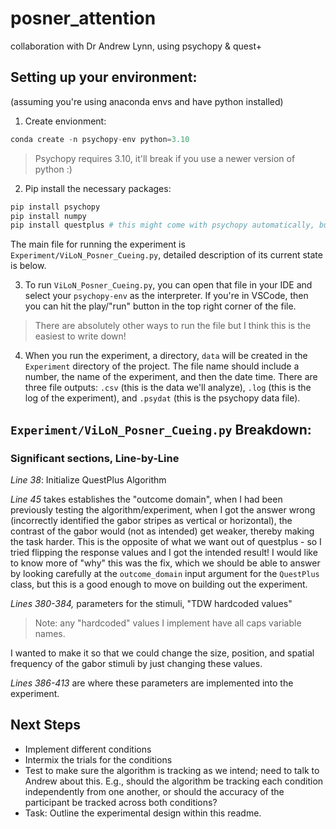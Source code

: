 # posner_attention
collaboration with Dr Andrew Lynn, using psychopy &amp; quest+

## Setting up your environment:

(assuming you're using anaconda envs and have python installed)
1. Create envionment:
```python
conda create -n psychopy-env python=3.10 
```

> Psychopy requires 3.10, it'll break if you use a newer version of python :)

2. Pip install the necessary packages:
```python
pip install psychopy
pip install numpy
pip install questplus # this might come with psychopy automatically, but I didn't test it.
```

The main file for running the experiment is `Experiment/ViLoN_Posner_Cueing.py`, detailed description of its current state is below.

3. To run `ViLoN_Posner_Cueing.py`, you can open that file in your IDE and select your `psychopy-env` as the interpreter. If you're in VSCode, then you can hit the play/"run" button in the top right corner of the file. 

> There are absolutely other ways to run the file but I think this is the easiest to write down!

4. When you run the experiment, a directory, `data` will be created in the `Experiment` directory of the project. The file name should include a number, the name of the experiment, and then the date time. There are three file outputs: `.csv` (this is the data we'll analyze), `.log` (this is the log of the experiment), and `.psydat` (this is the psychopy data file).

## `Experiment/ViLoN_Posner_Cueing.py` Breakdown:

### Significant sections, Line-by-Line

*Line 38*: Initialize QuestPlus Algorithm

*Line 45* takes establishes the "outcome domain", when I had been previously testing the algorithm/experiment, when I got the answer wrong (incorrectly identified the gabor stripes as vertical or horizontal), the contrast of the gabor would (not as intended) get weaker, thereby making the task harder. This is the opposite of what we want out of questplus - so I tried flipping the response values and I got the intended result! I would like to know more of "why" this was the fix, which we should be able to answer by looking carefully at the `outcome_domain` input argument for the `QuestPlus` class, but this is a good enough to move on building out the experiment.

*Lines 380-384,* parameters for the stimuli, "TDW hardcoded values"
> Note: any "hardcoded" values I implement have all caps variable names.

I wanted to make it so that we could change the size, position, and spatial frequency of the gabor stimuli by just changing these values.

*Lines 386-413* are where these parameters are implemented into the experiment. 

## Next Steps

- Implement different conditions
- Intermix the trials for the conditions
- Test to make sure the algorithm is tracking as we intend; need to talk to Andrew about this. E.g., should the algorithm be tracking each condition independently from one another, or should the accuracy of the participant be tracked across both conditions? 
- Task: Outline the experimental design within this readme.
